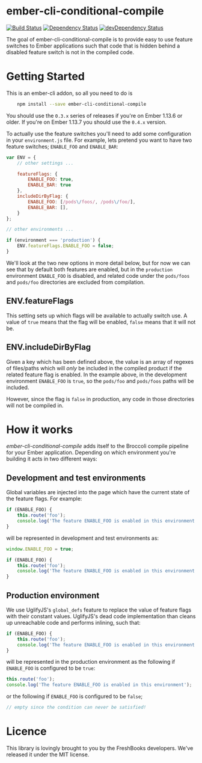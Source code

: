 # ember-cli-conditional-compile

[![Build Status](https://travis-ci.org/minichate/ember-cli-conditional-compile.svg?branch=master)](https://travis-ci.org/minichate/ember-cli-conditional-compile)
[![Dependency Status](https://david-dm.org/minichate/ember-cli-conditional-compile.svg)](https://david-dm.org/minichate/ember-cli-conditional-compile)
[![devDependency Status](https://david-dm.org/minichate/ember-cli-conditional-compile/dev-status.svg)](https://david-dm.org/minichate/ember-cli-conditional-compile#info=devDependencies)

The goal of ember-cli-conditional-compile is to provide easy to use feature switches to Ember applications such that code that is hidden behind a disabled feature switch is not in the compiled code.

# Getting Started

This is an ember-cli addon, so all you need to do is

```bash
    npm install --save ember-cli-conditional-compile
```

You should use the `0.3.x` series of releases if you're on Ember 1.13.6 or
older. If you're on Ember 1.13.7 you should use the `0.4.x` version.

To actually use the feature switches you'll need to add some configuration in your `environment.js` file. For example, lets pretend you want to have two feature switches; `ENABLE_FOO` and `ENABLE_BAR`:

```javascript
var ENV = {
    // other settings ...

    featureFlags: {
        ENABLE_FOO: true,
        ENABLE_BAR: true
    },
    includeDirByFlag: {
        ENABLE_FOO: [/pods\/foos/, /pods\/foo/],
        ENABLE_BAR: [],
    }
};

// other environments ...

if (environment === 'production') {
    ENV.featureFlags.ENABLE_FOO = false;
}
```

We'll look at the two new options in more detail below, but for now we can see that by default both features are enabled, but in the `production` environment `ENABLE_FOO` is disabled, and related code under the `pods/foos` and `pods/foo` directories are excluded from compilation. 

## ENV.featureFlags

This setting sets up which flags will be available to actually switch use. A value of `true` means that the flag will be enabled, `false` means that it will not be.

## ENV.includeDirByFlag

Given a key which has been defined above, the value is an array of regexes of files/paths which will _only_ be included in the compiled product if the related feature flag is enabled. In the example above, in the development environment `ENABLE_FOO` is `true`, so the `pods/foo` and `pods/foos` paths will be included.

However, since the flag is `false` in production, any code in those directories will not be compiled in.

# How it works

*ember-cli-conditional-compile* adds itself to the Broccoli compile pipeline for your Ember application. Depending on which environment you're building it acts in two different ways:

## Development and test environments
  
Global variables are injected into the page which have the current state of the feature flags. For example:

```javascript
if (ENABLE_FOO) {
    this.route('foo');
    console.log('The feature ENABLE_FOO is enabled in this environment');
}
```

will be represented in development and test environments as:

```javascript
window.ENABLE_FOO = true;

if (ENABLE_FOO) {
    this.route('foo');
    console.log('The feature ENABLE_FOO is enabled in this environment');
}
```

## Production environment

We use UglifyJS's `global_defs` feature to replace the value of feature flags with their constant values. UglifyJS's dead code implementation than cleans up unreachable code and performs inlining, such that:

```javascript
if (ENABLE_FOO) {
    this.route('foo');
    console.log('The feature ENABLE_FOO is enabled in this environment');
}
```

will be represented in the production environment as the following if `ENABLE_FOO` is configured to be `true`:

```javascript
this.route('foo');
console.log('The feature ENABLE_FOO is enabled in this environment');
```

or the following if `ENABLE_FOO` is configured to be `false`;

```javascript
// empty since the condition can never be satisfied!
```

# Licence

 This library is lovingly brought to you by the FreshBooks developers. We've released it under the MIT license.